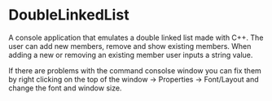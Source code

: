 # DoubleLinkedList
A console application that emulates a double linked list made with C++. The user can add new members, remove and show existing members. When adding a new or removing an existing member user inputs a string value.

If there are problems with the command consolse window you can fix them by right clicking on the top of the window -> Properties -> Font/Layout and change the font and window size.
